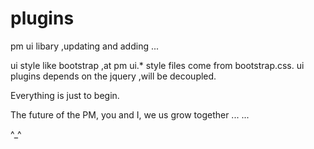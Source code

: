 plugins
=======

pm ui libary ,updating and adding ...

ui style like bootstrap ,at pm ui.* style files come from bootstrap.css.
ui plugins depends on the jquery ,will be decoupled.


Everything is just to begin.

The future of the PM, you and I, we us grow together ... ...

^_^

